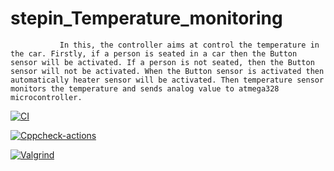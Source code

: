 # stepin_Temperature_monitoring



               In this, the controller aims at control the temperature in the car. Firstly, if a person is seated in a car then the Button sensor will be activated. If a person is not seated, then the Button sensor will not be activated. When the Button sensor is activated then automatically heater sensor will be activated. Then temperature sensor monitors the temperature and sends analog value to atmega328 microcontroller.


[![CI](https://github.com/Prakash-129/stepin_Temperature-monitoring/actions/workflows/compile.yml/badge.svg)](https://github.com/Prakash-129/stepin_Temperature-monitoring/actions/workflows/compile.yml)

[![Cppcheck-actions](https://github.com/Prakash-129/stepin_Temperature-monitoring/actions/workflows/cppcheck.yml/badge.svg)](https://github.com/Prakash-129/stepin_Temperature-monitoring/actions/workflows/cppcheck.yml)

[![Valgrind](https://github.com/Prakash-129/stepin_Temperature-monitoring/actions/workflows/valgrind.yml/badge.svg)](https://github.com/Prakash-129/stepin_Temperature-monitoring/actions/workflows/valgrind.yml)
